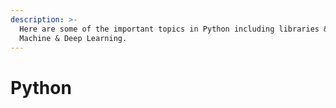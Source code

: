 ```yaml
---
description: >-
  Here are some of the important topics in Python including libraries &  used in
  Machine & Deep Learning.
---
```


# Python

